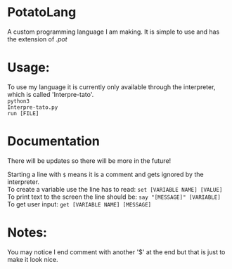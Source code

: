 # PotatoLang
A custom programming language I am making. It is simple to use and has the extension of <em>.pot</em>

# Usage:
To use my language it is currently only available through the interpreter, which is called 'Interpre-tato'.
</br> 
<code>python3 Interpre-tato.py</code>
</br>
<code>run [FILE]</code>

# Documentation
There will be updates so there will be more in the future!

Starting a line with <code>$</code> means it is a comment and gets ignored by the interpreter.
</br>
To create a variable use the line has to read: <code>set [VARIABLE NAME] [VALUE]</code>
</br>
To print text to the screen the line should be: <code>say "[MESSAGE]" [VARIABLE]</code>
</br>
To get user input: <code>get [VARIABLE NAME] [MESSAGE]</code>

  
# Notes:
  You may notice I end comment with another '$' at the end but that is just to make it look nice.
